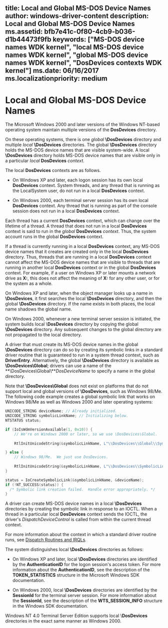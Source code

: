 title: Local and Global MS-DOS Device Names
author: windows-driver-content
description: Local and Global MS-DOS Device Names
ms.assetid: bfb7e41c-0f80-4cb9-b036-d1b44473f9fb
keywords: ["MS-DOS device names WDK kernel", "local MS-DOS device names WDK kernel", "global MS-DOS device names WDK kernel", "DosDevices contexts WDK kernel"]
ms.date: 06/16/2017
ms.localizationpriority: medium
---

# Local and Global MS-DOS Device Names





The Microsoft Windows 2000 and later versions of the Windows NT-based operating system maintain multiple versions of the **DosDevices** directory.

On these operating systems, there is one *global* **\\DosDevices** directory and multiple *local* **\\DosDevices** directories. The global **\\DosDevices** directory holds the MS-DOS device names that are visible system-wide. A local **\\DosDevices** directory holds MS-DOS device names that are visible only in a particular *local* **DosDevices** *context*.

The local **DosDevices** contexts are as follows.

-   On Windows XP and later, each logon session has its own local **DosDevices** context. System threads, and any thread that is running as the LocalSystem user, do not run in a local **DosDevices** context.

-   On Windows 2000, each terminal server session has its own local **DosDevices** context. Any thread that is running as part of the console session does not run in a local **DosDevices** context.

Each thread has a current **DosDevices** context, which can change over the lifetime of a thread. A thread that does not run in a local **DosDevices** context is said to run in the *global* **DosDevices** *context*. Thus, the system account runs in the global **DosDevices** context.

If a thread is currently running in a local **DosDevices** context, any MS-DOS device names that it creates are created only in the local **DosDevices** directory. Thus, threads that are running in a local **DosDevices** context cannot affect the MS-DOS device names that are visible to threads that are running in another local **DosDevices** context or in the global **DosDevices** context. For example, if a user on Windows XP or later mounts a network drive as **X:**, this does not affect the meaning of **X:** for any other user, or for the system as a whole.

On Windows XP and later, when the object manager looks up a name in **\\DosDevices**, it first searches the local **\\DosDevices** directory, and then the global **\\DosDevices** directory. If the name exists in both places, the local name shadows the global name.

On Windows 2000, whenever a new terminal server session is initiated, the system builds local \\**DosDevices** directory by copying the global **\\DosDevices** directory. Any subsequent changes to the global directory are not propagated to the local directory.

A driver that must create its MS-DOS device names in the global **\\DosDevices** directory can do so by creating its symbolic links in a standard driver routine that is guaranteed to run in a system thread context, such as **DriverEntry**. Alternatively, the global **\\DosDevices** directory is available as **\\DosDevices\\Global**; drivers can use a name of the **\\DosDevices\\Global\\***DosDeviceName* to specify a name in the global directory.

Note that **\\DosDevices\\Global** does not exist on platforms that do not support local and global versions of **\\DosDevices**, such as Windows 98/Me. The following code example creates a global symbolic link that works on Windows 98/Me as well as Windows 2000 and later operating systems:

```cpp
UNICODE_STRING deviceName; // Already initialized.
UNICODE_STRING symbolicLinkName; // Initializing below.
NTSTATUS status;

if (IoIsWdmVersionAvailable(1, 0x10)) {
    // We're on Windows 2000 or later, so we use \DosDevices\Global.
 
    RtlInitUnicodeString(&symbolicLinkName, L"\\DosDevices\\Global\\SymbolicLinkName");

} else {
    // Windows 98/Me.  We just use DosDevices.
 
    RtlInitUnicodeString(&symbolicLinkName, L"\\DosDevices\\SymbolicLinkName");
}

status = IoCreateSymbolicLink(&symbolicLinkName, &deviceName);
if (!NT_SUCCESS(status)) {
  /* Symbolic link creation failed.  Handle error appropriately. */
}
```

A driver can create MS-DOS device names in a local **\\DosDevices** directories by creating the symbolic link in response to an IOCTL. When a thread in a particular local **DosDevices** context sends the IOCTL, the driver's *DispatchDeviceControl* is called from within the current thread context.

For more information about the context in which a standard driver routine runs, see [Dispatch Routines and IRQLs](dispatch-routines-and-irqls.md).

The system distinguishes local **\\DosDevices** directories as follows:

-   On Windows XP and later, local **\\DosDevices** directories are identified by the **AuthenticationID** for the logon session's access token. For more information about the **AuthenticationID**, see the description of the **TOKEN\_STATISTICS** structure in the Microsoft Windows SDK documentation.

-   On Windows 2000, local **\\DosDevices** directories are identified by the **SessionId** for the terminal server session. For more information about the **SessionId**, see the description of the **WTS\_SESSION\_INFO** structure in the Windows SDK documentation.

Windows NT 4.0 Terminal Server Edition supports local \\**DosDevices** directories in the exact same manner as Windows 2000.

 

 




